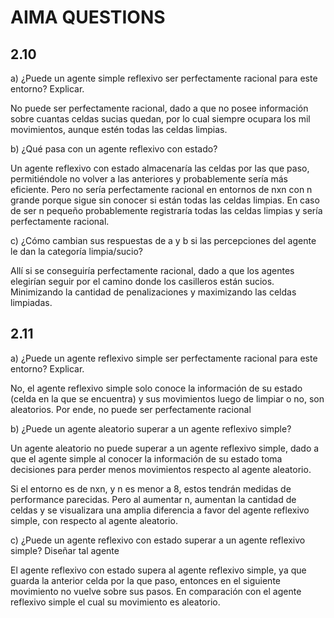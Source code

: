 # AIMA QUESTIONS

## 2.10 

a) ¿Puede un agente simple reflexivo ser perfectamente racional para este entorno? Explicar. 

No puede ser perfectamente racional, dado a que no posee información sobre cuantas celdas sucias quedan, por lo cual siempre ocupara los mil movimientos, aunque estén todas las celdas limpias. 

b) ¿Qué pasa con un agente reflexivo con estado?  

Un agente reflexivo con estado almacenaría las celdas por las que paso, permitiéndole no volver a las anteriores y probablemente sería más eficiente. Pero no sería perfectamente racional en entornos de nxn con n grande porque sigue sin conocer si están todas las celdas limpias. En caso de ser n pequeño probablemente registraría todas las celdas limpias y sería perfectamente racional. 

c) ¿Cómo cambian sus respuestas de a y b si las percepciones del agente le dan la categoría limpia/sucio? 

Allí si se conseguiría perfectamente racional, dado a que los agentes elegirían seguir por el camino donde los casilleros están sucios. Minimizando la cantidad de penalizaciones y maximizando las celdas limpiadas. 

## 2.11 

a) ¿Puede un agente reflexivo simple ser perfectamente racional para este entorno? Explicar. 

No, el agente reflexivo simple solo conoce la información de su estado (celda en la que se encuentra) y sus movimientos luego de limpiar o no, son aleatorios. Por ende, no puede ser perfectamente racional 

b) ¿Puede un agente aleatorio superar a un agente reflexivo simple? 

Un agente aleatorio no puede superar a un agente reflexivo simple, dado a que el agente simple al conocer la información de su estado toma decisiones para perder menos movimientos respecto al agente aleatorio. 

Si el entorno es de nxn, y n es menor a 8, estos tendrán medidas de performance parecidas. Pero al aumentar n, aumentan la cantidad de celdas y se visualizara una amplia diferencia a favor del agente reflexivo simple, con respecto al agente aleatorio. 

c) ¿Puede un agente reflexivo con estado superar a un agente reflexivo simple? Diseñar tal agente 

El agente reflexivo con estado supera al agente reflexivo simple, ya que guarda la anterior celda por la que paso, entonces en el siguiente movimiento no vuelve sobre sus pasos. En comparación con el agente reflexivo simple el cual su movimiento es aleatorio. 